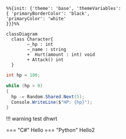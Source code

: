 ```mermaid
%%{init: {'theme': 'base', 'themeVariables': 
{ 'primaryBorderColor': 'black', 
'primaryColor': 'white'
}}}%%

classDiagram
  class Character{
        −_hp : int
        −_name : string 
        +  Hurt(amount : int) void
        + Attack() int
  }
```

```cs linenums="5"
int hp = 100;

while (hp > 0)
{
  hp -= Random.Shared.Next(5);
  Console.WriteLine($"HP: {hp}");
}
```

!!! warning test
dhwrt

=== "C#"
Hello
=== "Python"
Hello2
